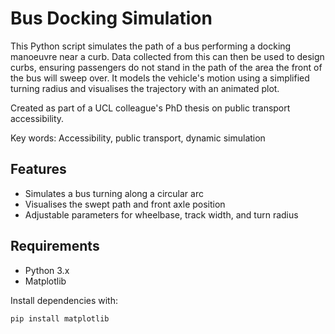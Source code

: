 # Bus Docking Simulation

This Python script simulates the path of a bus performing a docking manoeuvre near a curb. Data collected from this can then be used to design curbs, ensuring passengers do not stand in the path of the area the front of the bus will sweep over. It models the vehicle's motion using a simplified turning radius and visualises the trajectory with an animated plot.

Created as part of a UCL colleague's PhD thesis on public transport accessibility. 

Key words: Accessibility, public transport, dynamic simulation

## Features
- Simulates a bus turning along a circular arc
- Visualises the swept path and front axle position
- Adjustable parameters for wheelbase, track width, and turn radius

## Requirements
- Python 3.x
- Matplotlib

Install dependencies with:
```bash
pip install matplotlib
